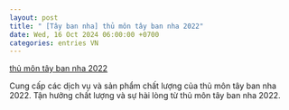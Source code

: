 ```yaml
---
layout: post
title: " [Tây ban nha] thủ môn tây ban nha 2022"
date: Wed, 16 Oct 2024 06:00:00 +0700
categories: entries VN
---
```

[thủ môn tây ban nha 2022](https://vasep.com.vn/Gov/2024-10-15-game%20b%C3%A0i%20%C4%91%E1%BB%97i%20th%C6%B0%E1%BB%9Dng%20uy%20t%C3%ADn/)

Cung cấp các dịch vụ và sản phẩm chất lượng của thủ môn tây ban nha 2022. Tận hưởng chất lượng và sự hài lòng từ thủ môn tây ban nha 2022.️

